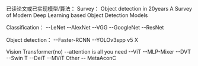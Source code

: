 已读论文或已实现模型/算法：
Survey：
Object detection in 20years
A Survey of Modern Deep Learning based Object Detection Models

Classification：
--LeNet
--AlexNet
--VGG
--GoogleNet
--ResNet

Object detection：
--Faster-RCNN
--YOLOv3spp v5 X

Vision Transformer(no)
--attention is all you need
--ViT
--MLP-Mixer
--DVT --Swin T
--DeiT
--MViT
Other
-- MetaAconC
